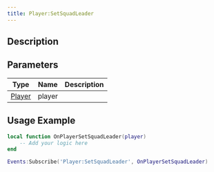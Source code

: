 ```yaml
---
title: Player:SetSquadLeader
---
```

## Description

## Parameters

| Type                                  | Name   | Description |
| ------------------------------------- | ------ | ----------- |
| [Player](/vext/ref/client/class/player) | player |             |

## Usage Example

``` lua
local function OnPlayerSetSquadLeader(player)
    -- Add your logic here
end

Events:Subscribe('Player:SetSquadLeader', OnPlayerSetSquadLeader)
```
